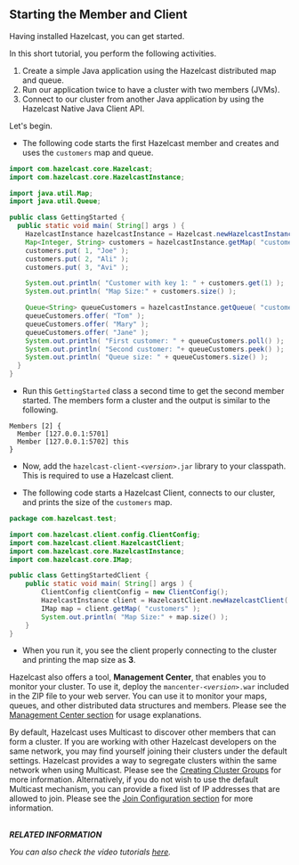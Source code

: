 

## Starting the Member and Client

Having installed Hazelcast, you can get started. 

In this short tutorial, you perform the following activities.

1. Create a simple Java application using the Hazelcast distributed map and queue. 
2. Run our application twice to have a cluster with two members (JVMs). 
3. Connect to our cluster from another Java application by using the Hazelcast Native Java Client API.

Let's begin.


- The following code starts the first Hazelcast member and creates and uses the `customers` map and queue.

```java
import com.hazelcast.core.Hazelcast;
import com.hazelcast.core.HazelcastInstance;

import java.util.Map;
import java.util.Queue;

public class GettingStarted {
  public static void main( String[] args ) {
    HazelcastInstance hazelcastInstance = Hazelcast.newHazelcastInstance();
    Map<Integer, String> customers = hazelcastInstance.getMap( "customers" );
    customers.put( 1, "Joe" );
    customers.put( 2, "Ali" );
    customers.put( 3, "Avi" );

    System.out.println( "Customer with key 1: " + customers.get(1) );
    System.out.println( "Map Size:" + customers.size() );

    Queue<String> queueCustomers = hazelcastInstance.getQueue( "customers" );
    queueCustomers.offer( "Tom" );
    queueCustomers.offer( "Mary" );
    queueCustomers.offer( "Jane" );
    System.out.println( "First customer: " + queueCustomers.poll() );
    System.out.println( "Second customer: "+ queueCustomers.peek() );
    System.out.println( "Queue size: " + queueCustomers.size() );
  }
}
```

- Run this `GettingStarted` class a second time to get the second member 
started. The members form a cluster and the output is similar to the following.

```
Members [2] {
  Member [127.0.0.1:5701]
  Member [127.0.0.1:5702] this
}                              
```

- Now, add the `hazelcast-client-`*`<version>`*`.jar` library to your classpath. 
This is required to use a Hazelcast client.

- The following code starts a Hazelcast Client, connects to our cluster, 
and prints the size of the `customers` map.

```java    
package com.hazelcast.test;

import com.hazelcast.client.config.ClientConfig;
import com.hazelcast.client.HazelcastClient;
import com.hazelcast.core.HazelcastInstance;
import com.hazelcast.core.IMap;

public class GettingStartedClient {
    public static void main( String[] args ) {
        ClientConfig clientConfig = new ClientConfig();
        HazelcastInstance client = HazelcastClient.newHazelcastClient( clientConfig );
        IMap map = client.getMap( "customers" );
        System.out.println( "Map Size:" + map.size() );
    }
}
```
- When you run it, you see the client properly connecting to the cluster 
and printing the map size as **3**.

Hazelcast also offers a tool, **Management Center**, that enables you to monitor your cluster. 
To use it, deploy the `mancenter-`*`<version>`*`.war` included in the ZIP file to your web server. 
You can use it to monitor your maps, queues, and other distributed data structures and members. Please 
see the [Management Center section](#management-center) for usage explanations.


By default, Hazelcast uses Multicast to discover other members that can form a cluster.  If you are 
working with other Hazelcast developers on the same network, you may find yourself joining their 
clusters under the default settings.  Hazelcast provides a way to segregate clusters within the same 
network when using Multicast. Please see the [Creating Cluster Groups](#creating-cluster-groups) 
for more information.  Alternatively, if you do not wish to use the default Multicast mechanism, 
you can provide a fixed list of IP addresses that are allowed to join. Please see 
the [Join Configuration section](#join) for more information.
<br> </br>

***RELATED INFORMATION***

*You can also check the video tutorials <a href="http://hazelcast.org/getting-started/" target="_blank">here</a>.*
<br> </br>

